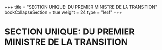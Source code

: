+++
title = "SECTION UNIQUE: DU PREMIER MINISTRE DE LA TRANSITION"
bookCollapseSection = true
weight = 24
type = "leaf"
+++

# SECTION UNIQUE: DU PREMIER MINISTRE DE LA TRANSITION
